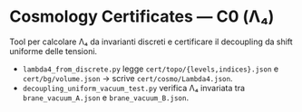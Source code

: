 # Cosmology Certificates — C0 (Λ₄)
Tool per calcolare Λ₄ da invarianti discreti e certificare il decoupling da shift uniforme delle tensioni.
- `lambda4_from_discrete.py` legge `cert/topo/{levels,indices}.json` e `cert/bg/volume.json` → scrive `cert/cosmo/Lambda4.json`.
- `decoupling_uniform_vacuum_test.py` verifica Λ₄ invariata tra `brane_vacuum_A.json` e `brane_vacuum_B.json`.
